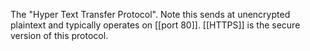 The "Hyper Text Transfer Protocol". Note this sends at unencrypted plaintext and typically operates on [[port 80]]. [[HTTPS]] is the secure version of this protocol.

